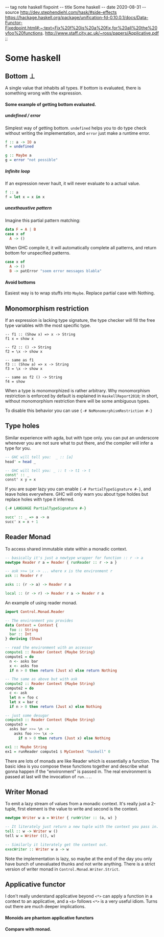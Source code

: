 -- tag note haskell fixpoint
-- title Some haskell
-- date 2020-08-31
-- source http://dev.stephendiehl.com/hask/#side-effects
          https://hackage.haskell.org/package/unification-fd-0.10.0.1/docs/Data-Functor-Fixedpoint.html#:~:text=Fix%20f%20is%20a%20fix,for%20all%20the%20yfoo%20functions.
          http://www.staff.city.ac.uk/~ross/papers/Applicative.pdf
;;
# Some haskell

## Bottom ⊥
A single value that inhabits all types. If bottom is evaluated, there is something wrong with the expression.

#### Some example of getting bottom evaluated.

##### undefined / error
Simplest way of getting bottom. `undefined` helps you to do type check without writing the implementation, and `error` just make a runtime error.

```haskell
f :: a -> IO a
f = undefined
```

```haskell
g :: Maybe a
g = error "not possible"
```

##### Infinite loop
If an expression never hault, it will never evaluate to a actual value.

```haskell
f :: a
f = let x = x in x
```

##### unexthaustive pattern

Imagine this partial pattern matching:

```haskell
data F = A | B
case x of
  A -> ()
```

When GHC compile it, it will automatically complete all patterns, and return bottom for unspecified patterns.

```haskell
case x of
  A -> ()
  B -> patError "soem error messages blabla"
```

#### Avoid bottoms

Easiest way is to wrap stuffs into `Maybe`. Replace partial case with Nothing.

## Monomorphism restriction

If an expression is lacking type signature, the type checker will fill the free type variables with the most specific type.

```hasekll
-- f1 :: (Show x) => x -> String
f1 x = show x

-- f2 :: () -> String
f2 = \x -> show x

-- same as f1
f3 :: (Show a) => x -> String
f3 = \x -> show x

-- same as f2 () -> String
f4 = show
```

When a type is monomorphized is rather arbitrary. Why monomorphism restriction is enforced by default is explained in `HaskellReport2010`; in short, without monomorphism restriction there will be some ambiguous types.

To disable this behavior you can use `{-# NoMonomorphismRestriction #-}`

## Type holes

Similar experience with agda, but with type only. you can put an underscore whenever you are not sure what to put there, and the compiler will infer a type for you.

```haskell
-- GHC will tell you:  _ :: [a]
head' = head _

-- GHC will tell you: _ :: t -> t1 -> t
const' :: _
const' x y = x
```

If you are super lazy you can enable `{-# PartialTypeSignature #-}`, and leave holes everywhere. GHC will only warn you about type holdes but replace holes with type it inferred.

```haskell
{-# LANGUAGE PartialTypeSignature #-}

succ' :: _ => a -> a
succ' x = x + 1
```

## Reader Monad
To access shared immutable state within a monadic context.

```haskell
-- basically it's just a newtype wrapper for function :: r -> a
newtype Reader r a = Reader { runReader :: r -> a }

-- ask >>= \x -> ... where x is the environment r
ask :: Reader r r

asks :: (r -> a) -> Reader r a

local :: (r -> r) -> Reader r a -> Reader r a
```

An example of using reader monad.
```haskell
import Control.Monad.Reader

-- The environment you provides
data Context = Context {
  foo :: String
  bar :: Int
} deriving (Show)

-- read the environment with an accessor
compute1 :: Reader Context (Maybe String)
compute1 = do
  n <- asks bar
  x <- asks foo
  if n > 0 then return (Just x) else return Nothing

-- The same as above but with ask
compute2 :: Reader Context (Maybe String)
compute2 = do
  c <- ask
  let n = foo c
  let x = bar c
  if n > 0 then return (Just x) else Nothing

-- just some desugar
compute3 :: Reader Context (Maybe String)
compute3 =
  asks bar >>= \n ->
    asks foo >>= \x ->
      if n > 0 then return (Just x) else Nothing

ex1 :: Maybe String
ex1 = runReader compute1 $ MyContext "haskell" 0
```

There are lots of monads are like Reader which is essentially a function. The basic idea is you compose these functions together and describe what gonna happen if the "environment" is passed in. The real environment is passed at last will the invocation of `run...`.

## Writer Monad
To emit a lazy stream of values from a monadic context. It's really just a 2-tuple, first element is the value to write and second is the context.

```haskell
newtype Writer w a = Writer { runWriter :: (a, w) }

-- It literately just return a new tuple with the context you pass in.
tell :: w -> Writer w ()
tell w = Writer ((), w)

-- Similarly it literately get the context out.
execWriter :: Writer w a -> w
```

Note the implementation is lazy, so maybe at the end of the day you only have bunch of unevaluated thunks and not write anything. There is a strict version of writer monad in `Control.Monad.Writer.Strict`.

## Applicative functor

I don't really understand applicative beyond `<*>` can apply a function in a context to an applicative, and a `<$>` follows `<*>` is a very useful idiom. Turns out there are much deeper implications.


#### Monoids are phantom applicative functors


#### Compare with monad.

